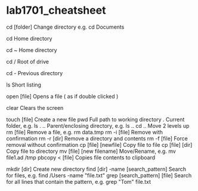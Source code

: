 # lab1701_cheatsheet


cd [folder]	Change directory e.g. cd Documents

cd	Home directory

cd ~	Home directory

cd /	Root of drive

cd -	Previous directory

ls	Short listing

open [file]	Opens a file ( as if double clicked )

clear	Clears the screen

touch [file]	Create a new file
pwd	Full path to working directory
.	Current folder, e.g. ls .
..	Parent/enclosing directory, e.g. ls ..
cd ..	Move 2 levels up
rm [file]	Remove a file, e.g. rm data.tmp
rm -i [file]	Remove with confirmation
rm -r [dir]	Remove a directory and contents
rm -f [file]	Force removal without confirmation
cp [file] [newfile]	Copy file to file
cp [file] [dir]	Copy file to directory
mv [file] [new filename]	Move/Rename, e.g. mv file1.ad /tmp
pbcopy < [file]	Copies file contents to clipboard

mkdir [dir]	Create new directory
find [dir] -name [search_pattern]	Search for files, e.g. find /Users -name "file.txt"
grep [search_pattern] [file]	Search for all lines that contain the pattern, e.g. grep "Tom" file.txt
